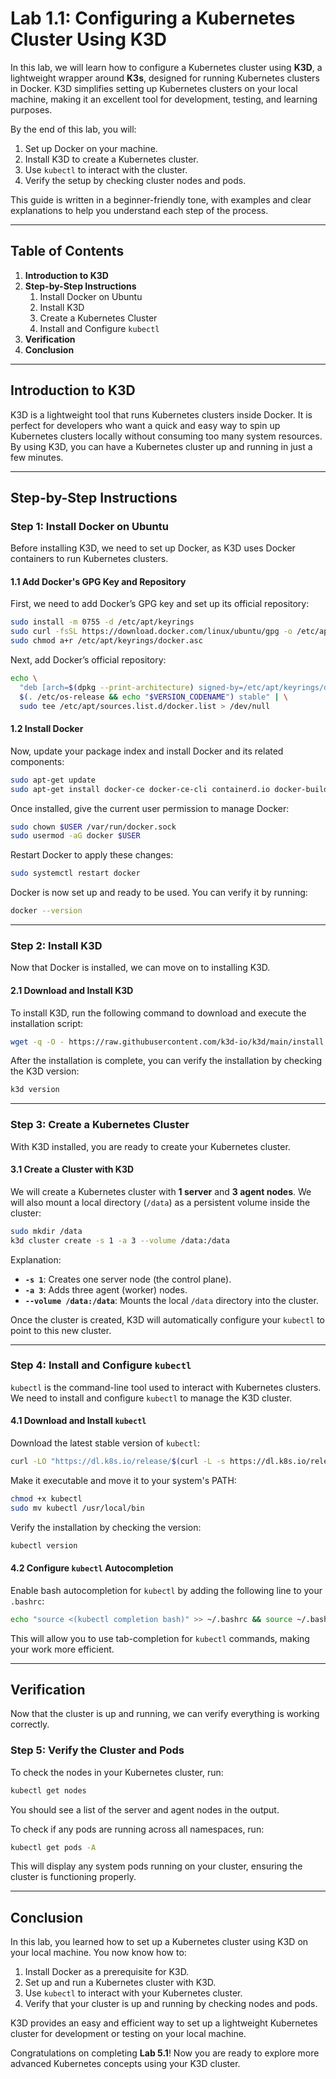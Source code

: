 # Lab 1.1: Configuring a Kubernetes Cluster Using K3D

In this lab, we will learn how to configure a Kubernetes cluster using **K3D**, a lightweight wrapper around **K3s**, designed for running Kubernetes clusters in Docker. K3D simplifies setting up Kubernetes clusters on your local machine, making it an excellent tool for development, testing, and learning purposes.

By the end of this lab, you will:

1. Set up Docker on your machine.
2. Install K3D to create a Kubernetes cluster.
3. Use `kubectl` to interact with the cluster.
4. Verify the setup by checking cluster nodes and pods.

This guide is written in a beginner-friendly tone, with examples and clear explanations to help you understand each step of the process.

---

## Table of Contents

1. **Introduction to K3D**
2. **Step-by-Step Instructions**
    1. Install Docker on Ubuntu
    2. Install K3D
    3. Create a Kubernetes Cluster
    4. Install and Configure `kubectl`
3. **Verification**
4. **Conclusion**

---

## Introduction to K3D

K3D is a lightweight tool that runs Kubernetes clusters inside Docker. It is perfect for developers who want a quick and easy way to spin up Kubernetes clusters locally without consuming too many system resources. By using K3D, you can have a Kubernetes cluster up and running in just a few minutes.

---

## Step-by-Step Instructions

### Step 1: Install Docker on Ubuntu

Before installing K3D, we need to set up Docker, as K3D uses Docker containers to run Kubernetes clusters.

#### 1.1 Add Docker's GPG Key and Repository

First, we need to add Docker’s GPG key and set up its official repository:

```bash
sudo install -m 0755 -d /etc/apt/keyrings
sudo curl -fsSL https://download.docker.com/linux/ubuntu/gpg -o /etc/apt/keyrings/docker.asc
sudo chmod a+r /etc/apt/keyrings/docker.asc
```

Next, add Docker’s official repository:

```bash
echo \
  "deb [arch=$(dpkg --print-architecture) signed-by=/etc/apt/keyrings/docker.asc] https://download.docker.com/linux/ubuntu \
  $(. /etc/os-release && echo "$VERSION_CODENAME") stable" | \
  sudo tee /etc/apt/sources.list.d/docker.list > /dev/null
```

#### 1.2 Install Docker

Now, update your package index and install Docker and its related components:

```bash
sudo apt-get update
sudo apt-get install docker-ce docker-ce-cli containerd.io docker-buildx-plugin docker-compose-plugin docker-compose -y
```

Once installed, give the current user permission to manage Docker:

```bash
sudo chown $USER /var/run/docker.sock
sudo usermod -aG docker $USER
```

Restart Docker to apply these changes:

```bash
sudo systemctl restart docker
```

Docker is now set up and ready to be used. You can verify it by running:

```bash
docker --version
```

---

### Step 2: Install K3D

Now that Docker is installed, we can move on to installing K3D.

#### 2.1 Download and Install K3D

To install K3D, run the following command to download and execute the installation script:

```bash
wget -q -O - https://raw.githubusercontent.com/k3d-io/k3d/main/install.sh | bash
```

After the installation is complete, you can verify the installation by checking the K3D version:

```bash
k3d version
```

---

### Step 3: Create a Kubernetes Cluster

With K3D installed, you are ready to create your Kubernetes cluster.

#### 3.1 Create a Cluster with K3D

We will create a Kubernetes cluster with **1 server** and **3 agent nodes**. We will also mount a local directory (`/data`) as a persistent volume inside the cluster:

```bash
sudo mkdir /data
k3d cluster create -s 1 -a 3 --volume /data:/data
```

Explanation:

- **`-s 1`**: Creates one server node (the control plane).
- **`-a 3`**: Adds three agent (worker) nodes.
- **`--volume /data:/data`**: Mounts the local `/data` directory into the cluster.

Once the cluster is created, K3D will automatically configure your `kubectl` to point to this new cluster.

---

### Step 4: Install and Configure `kubectl`

`kubectl` is the command-line tool used to interact with Kubernetes clusters. We need to install and configure `kubectl` to manage the K3D cluster.

#### 4.1 Download and Install `kubectl`

Download the latest stable version of `kubectl`:

```bash
curl -LO "https://dl.k8s.io/release/$(curl -L -s https://dl.k8s.io/release/stable.txt)/bin/linux/amd64/kubectl"
```

Make it executable and move it to your system's PATH:

```bash
chmod +x kubectl
sudo mv kubectl /usr/local/bin
```

Verify the installation by checking the version:

```bash
kubectl version
```

#### 4.2 Configure `kubectl` Autocompletion

Enable bash autocompletion for `kubectl` by adding the following line to your `.bashrc`:

```bash
echo "source <(kubectl completion bash)" >> ~/.bashrc && source ~/.bashrc
```

This will allow you to use tab-completion for `kubectl` commands, making your work more efficient.

---

## Verification

Now that the cluster is up and running, we can verify everything is working correctly.

### Step 5: Verify the Cluster and Pods

To check the nodes in your Kubernetes cluster, run:

```bash
kubectl get nodes
```

You should see a list of the server and agent nodes in the output.

To check if any pods are running across all namespaces, run:

```bash
kubectl get pods -A
```

This will display any system pods running on your cluster, ensuring the cluster is functioning properly.

---

## Conclusion

In this lab, you learned how to set up a Kubernetes cluster using K3D on your local machine. You now know how to:

1. Install Docker as a prerequisite for K3D.
2. Set up and run a Kubernetes cluster with K3D.
3. Use `kubectl` to interact with your Kubernetes cluster.
4. Verify that your cluster is up and running by checking nodes and pods.

K3D provides an easy and efficient way to set up a lightweight Kubernetes cluster for development or testing on your local machine.

Congratulations on completing **Lab 5.1**! Now you are ready to explore more advanced Kubernetes concepts using your K3D cluster.

